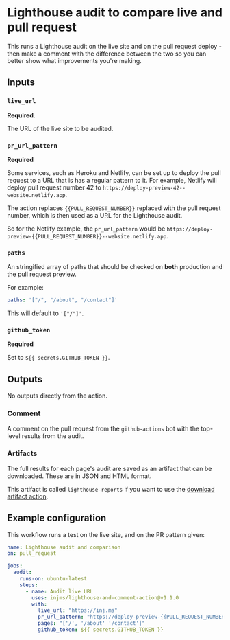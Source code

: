 # Lighthouse audit to compare live and pull request

This runs a Lighthouse audit on the live site and on the pull request deploy - then make a comment with the difference between the two so you can better show what improvements you're making.

## Inputs

### `live_url`

**Required**.

The URL of the live site to be audited.

### `pr_url_pattern`

**Required**

Some services, such as Heroku and Netlify, can be set up to deploy the pull request to a URL that is has a regular pattern to it. For example, Netlify will deploy pull request number 42 to `https://deploy-preview-42--website.netlify.app`.

The action replaces `{{PULL_REQUEST_NUMBER}}` replaced with the pull request number, which is then used as a URL for the Lighthouse audit.

So for the Netlify example, the `pr_url_pattern` would be `https://deploy-preview-{{PULL_REQUEST_NUMBER}}--website.netlify.app`.

### `paths`

An stringified array of paths that should be checked on **both** production and the pull request preview.

For example:

```yaml
paths: '["/", "/about", "/contact"]'
```


This will default to `'["/"]'`.

### `github_token`

**Required**

Set to `${{ secrets.GITHUB_TOKEN }}`.

## Outputs

No outputs directly from the action.

### Comment

A comment on the pull request from the `github-actions` bot with the top-level results from the audit.

### Artifacts

The full results for each page's audit are saved as an artifact that can be downloaded. These are in JSON and HTML format.

This artifact is called `lighthouse-reports` if you want to use the [download artifact action](https://github.com/actions/download-artifact).

## Example configuration

This workflow runs a test on the live site, and on the PR pattern given:

```yaml
name: Lighthouse audit and comparison
on: pull_request

jobs:
  audit:
    runs-on: ubuntu-latest
    steps:
      - name: Audit live URL
        uses: injms/lighthouse-and-comment-action@v1.1.0
        with:
          live_url: "https://inj.ms"
          pr_url_pattern: "https://deploy-preview-{{PULL_REQUEST_NUMBER}}--injms.netlify.app"
          pages: "['/', '/about' '/contact']"
          github_token: ${{ secrets.GITHUB_TOKEN }}
```
